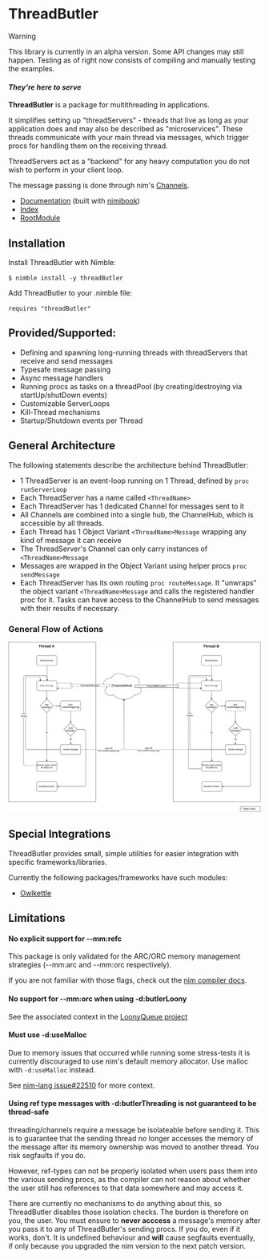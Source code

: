 # ThreadButler

> [!WARNING]  
> This library is currently in an alpha version. Some API changes may still happen. Testing as of right now consists of compiling and manually testing the examples.

#### _They're here to serve_
**ThreadButler** is a package for multithreading in applications. 

It simplifies setting up "threadServers" - threads that live as long as your application does and may also be described as "microservices".
These threads communicate with your main thread via messages, which trigger procs for handling them on the receiving thread.

ThreadServers act as a "backend" for any heavy computation you do not wish to perform in your client loop. 

The message passing is done through nim's [Channels](https://nim-by-example.github.io/channels/).

- [Documentation](https://philippmdoerner.github.io/ThreadButler/bookCompiled/index.html) (built with [nimibook](https://github.com/pietroppeter/nimibook))
- [Index](https://philippmdoerner.github.io/ThreadButler/htmldocs/theindex.html)
- [RootModule](https://philippmdoerner.github.io/ThreadButler/htmldocs/threadButler.html)

## Installation

Install ThreadButler with Nimble:

    $ nimble install -y threadButler

Add ThreadButler to your .nimble file:

    requires "threadButler"

## Provided/Supported:
- Defining and spawning long-running threads with threadServers that receive and send messages 
- Typesafe message passing
- Async message handlers
- Running procs as tasks on a threadPool (by creating/destroying via startUp/shutDown events)
- Customizable ServerLoops
- Kill-Thread mechanisms
- Startup/Shutdown events per Thread

## General Architecture

The following statements describe the architecture behind ThreadButler:
- 1 ThreadServer is an event-loop running on 1 Thread, defined by `proc runServerLoop`
- Each ThreadServer has a name called `<ThreadName>`
- Each ThreadServer has 1 dedicated Channel for messages sent to it
- All Channels are combined into a single hub, the ChannelHub, which is accessible by all threads.
- Each Thread has 1 Object Variant `<ThreadName>Message` wrapping any kind of message it can receive
- The ThreadServer's Channel can only carry instances of `<ThreadName>Message`
- Messages are wrapped in the Object Variant using helper procs `proc sendMessage`
- Each ThreadServer has its own routing `proc routeMessage`. It "unwraps" the object variant `<ThreadName>Message` and calls the registered handler proc for it.
Tasks can have access to the ChannelHub to send messages with their results if necessary.

### General Flow of Actions

<img src="./assets/app_architecture.png">

## Special Integrations
ThreadButler provides small, simple utilities for easier integration with specific frameworks/libraries.

Currently the following packages/frameworks have such modules: 

- [Owlkettle](https://philippmdoerner.github.io/ThreadButler/htmldocs/threadButler/integrations/owlButler.html)

## Limitations
#### No explicit support for --mm:refc
This package is only validated for the ARC/ORC memory management strategies (--mm:arc and --mm:orc respectively).

If you are not familiar with those flags, check out the [nim compiler docs](https://nim-lang.org/docs/nimc.html).

#### No support for --mm:orc when using -d:butlerLoony
See the associated context in the [LoonyQueue project](https://github.com/nim-works/loony#issues)

#### Must use -d:useMalloc
Due to memory issues that occurred while running some stress-tests it is currently discouraged to use nim's default memory allocator. Use malloc with `-d:useMalloc` instead.

See [nim-lang issue#22510](https://github.com/nim-lang/Nim/issues/22510) for more context.

#### Using ref type messages with -d:butlerThreading is not guaranteed to be thread-safe
threading/channels require a message be isolateable before sending it. This is to guarantee that the sending thread no longer accesses the memory of the message after its memory ownership was moved to another thread. You risk segfaults if you do.

However, ref-types can not be properly isolated when users pass them into the various sending procs, as the compiler can not reason about whether the user still has references to that data somewhere and may access it.

There are currently no mechanisms to do anything about this, so ThreadButler disables those isolation checks. The burden is therefore on you, the user. You must ensure to **never acccess** a message's memory after you pass it to any of ThreadButler's sending procs. If you do, even if it works, don't. It is undefined behaviour and **will** cause segfaults eventually, if only because you upgraded the nim version to the next patch version.